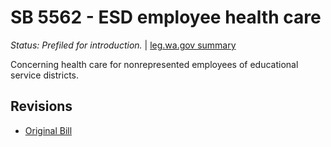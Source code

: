 # SB 5562 - ESD employee health care
*Status: Prefiled for introduction.* | [leg.wa.gov summary](https://app.leg.wa.gov/billsummary?BillNumber=5562&Year=2021)

Concerning health care for nonrepresented employees of educational service districts.

## Revisions
* [Original Bill](1/)